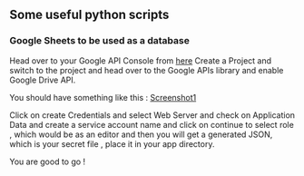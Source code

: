 ## Some useful python scripts

### Google Sheets to be used as a database

Head over to your Google API Console from <a href="https://console.developers.google.com" target="_blank">here</a>
Create a Project and switch to the project and head over to the Google APIs library and enable Google Drive API. 

You should have something like this : 
[Screenshot1][ss1]

Click on create Credentials and select Web Server and check on Application Data and create a service account name and click on continue to select role , which would be as an editor and then you will get a generated JSON, which is your secret file , place it in your app directory.

You are good to go !

[ss1]: https://lh6.googleusercontent.com/KNQmQchFesJHR8TAvZufq5H6zNhoQEvTUxb36J0bYu-wsYHRLfgJ2TZzHU9eQ-siFvLSx77SQszUsOg=w1306-h717-rw "Screenshot1"
